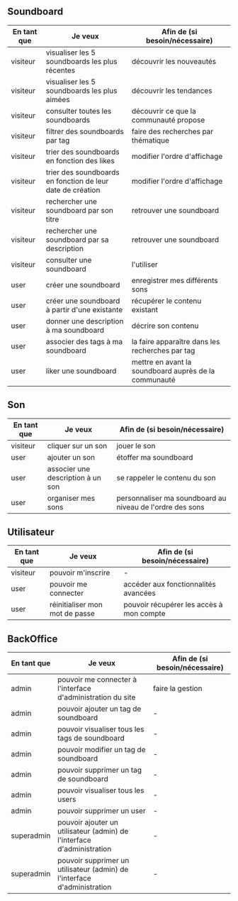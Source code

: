 ## Soundboard

| En tant que | Je veux | Afin de (si besoin/nécessaire) |
|--|--|--|
| visiteur | visualiser les 5 soundboards les plus récentes | découvrir les nouveautés |
| visiteur | visualiser les 5 soundboards les plus aimées | découvrir les tendances |
| visiteur | consulter toutes les soundboards | découvrir ce que la communauté propose |
| visiteur | filtrer des soundboards par tag  | faire des recherches par thématique |
| visiteur | trier des soundboards en fonction des likes  | modifier l'ordre d'affichage |
| visiteur | trier des soundboards en fonction de leur date de création  | modifier l'ordre d'affichage |
| visiteur | rechercher une soundboard par son titre | retrouver une soundboard |
| visiteur | rechercher une soundboard par sa description | retrouver une soundboard |
| visiteur | consulter une soundboard | l'utiliser |
| user | créer une soundboard | enregistrer mes différents sons |
| user | créer une soundboard à partir d'une existante | récupérer le contenu existant |
| user | donner une description à ma soundboard | décrire son contenu |
| user | associer des tags à ma soundboard | la faire apparaître dans les recherches par tag |
| user | liker une soundboard | mettre en avant la soundboard auprès de la communauté |

## Son

| En tant que | Je veux | Afin de (si besoin/nécessaire) |
|--|--|--|
| visiteur | cliquer sur un son | jouer le son |
| user | ajouter un son | étoffer ma soundboard |
| user | associer une description à un son | se rappeler le contenu du son |
| user | organiser mes sons | personnaliser ma soundboard au niveau de l'ordre des sons |

## Utilisateur
| En tant que | Je veux | Afin de (si besoin/nécessaire) |
|--|--|--|
| visiteur | pouvoir m'inscrire | - |
| user | pouvoir me connecter | accéder aux fonctionnalités avancées |
| user | réinitialiser mon mot de passe | pouvoir récupérer les accès à mon compte |

## BackOffice

| En tant que | Je veux | Afin de (si besoin/nécessaire) |
|--|--|--|
| admin | pouvoir me connecter à l'interface d'administration du site | faire la gestion |
| admin | pouvoir ajouter un tag de soundboard | - |
| admin | pouvoir visualiser tous les tags de soundboard | - |
| admin | pouvoir modifier un tag de soundboard | - |
| admin | pouvoir supprimer un tag de soundboard | - |
| admin | pouvoir visualiser tous les users | - |
| admin | pouvoir supprimer un user | - |
| superadmin | pouvoir ajouter un utilisateur (admin) de l'interface d'administration | - |
| superadmin | pouvoir supprimer un utilisateur (admin) de l'interface d'administration | - |